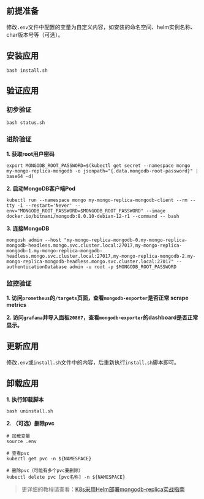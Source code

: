 前提准备
---

修改`.env`文件中配置的变量为自定义内容，如安装的命名空间、helm实例名称、char版本号等（可选）。

安装应用
---

```shell
bash install.sh
```

验证应用
---

### 初步验证

```shell
bash status.sh
```

### 进阶验证

**1. 获取root用户密码**

```shell
export MONGODB_ROOT_PASSWORD=$(kubectl get secret --namespace mongo my-mongo-replica-mongodb -o jsonpath="{.data.mongodb-root-password}" | base64 -d)
```

**2. 启动MongoDB客户端Pod**

```shell
kubectl run --namespace mongo my-mongo-replica-mongodb-client --rm --tty -i --restart='Never' --env="MONGODB_ROOT_PASSWORD=$MONGODB_ROOT_PASSWORD" --image docker.io/bitnami/mongodb:8.0.10-debian-12-r1 --command -- bash
```

**3. 连接MongoDB**

```shell
mongosh admin --host "my-mongo-replica-mongodb-0.my-mongo-replica-mongodb-headless.mongo.svc.cluster.local:27017,my-mongo-replica-mongodb-1.my-mongo-replica-mongodb-headless.mongo.svc.cluster.local:27017,my-mongo-replica-mongodb-2.my-mongo-replica-mongodb-headless.mongo.svc.cluster.local:27017" --authenticationDatabase admin -u root -p $MONGODB_ROOT_PASSWORD
```

### 监控验证

**1. 访问`prometheus`的`/targets`页面，查看`mongodb-exporter`是否正常 scrape metrics**

**2. 访问`grafana`并导入面板`20867`，查看`mongodb-exporter`的dashboard是否正常显示。**

更新应用
---

修改`.env`或`install.sh`文件中的内容，后重新执行`install.sh`脚本即可。

卸载应用
---

**1. 执行卸载脚本**

```shell
bash uninstall.sh
```

**2. （可选）删除pvc**

```shell
# 加载变量
source .env

# 查看pvc
kubectl get pvc -n ${NAMESPACE}

# 删除pvc（可能有多个pvc要删除）
kubectl delete pvc [pvc名称] -n ${NAMESPACE}
```

> 更详细的教程请查看：[K8s采用Helm部署mongodb-replica实战指南](https://lbs.wiki/pages/8d4c3fee/)
